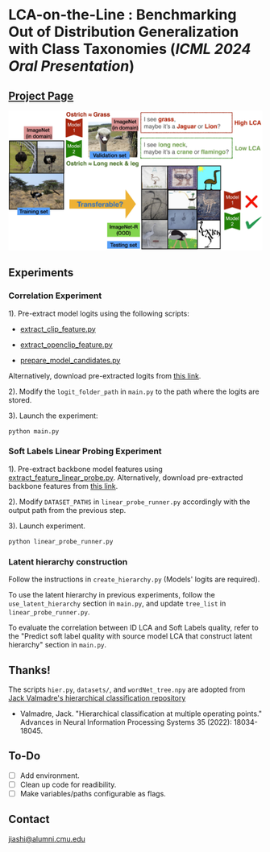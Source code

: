 # LCA-on-the-Line : Benchmarking Out of Distribution Generalization with Class Taxonomies (*ICML 2024 Oral Presentation*)

## [Project Page](https://elvishelvis.github.io/papers/lca/)

![Motivation Figure](./assets/neck.jpeg)

<!-- ## Quick Start

```bash
conda env create -f environment.yml
conda activate clip
``` -->


## Experiments

### Correlation Experiment

1). Pre-extract model logits using the following scripts:

- [extract_clip_feature.py](./prepare_logit/extract_clip_feature.py)

- [extract_openclip_feature.py](./prepare_logit/extract_openclip_feature.py)

- [prepare_model_candidates.py](./prepare_logit/prepare_model_candidates.py)

Alternatively, download pre-extracted logits from [this link](https://huggingface.co/datasets/elvishelvis6/LCA-on-the-Line).

2). Modify the `logit_folder_path` in `main.py` to the path where the logits are stored.

3). Launch the experiment:

```
python main.py
```

### Soft Labels Linear Probing Experiment

1). Pre-extract backbone model features using  [extract_feature_linear_probe.py](./prepare_logit/extract_feature_linear_probe.py). Alternatively, download pre-extracted backbone features from [this link](https://huggingface.co/datasets/elvishelvis6/LCA-on-the-Line/tree/main/linear_feature).

2). Modify `DATASET_PATHS` in `linear_probe_runner.py` accordingly with the output path from the previous step.

3). Launch experiment.

```
python linear_probe_runner.py
```

### Latent hierarchy construction

Follow the instructions in `create_hierarchy.py` (Models' logits are required).

To use the latent hierarchy in previous experiments, follow the `use_latent_hierarchy` section in `main.py`, and update `tree_list` in `linear_probe_runner.py`.

To evaluate the correlation between ID LCA and Soft Labels quality, refer to the "Predict soft label quality with source model LCA that construct latent hierarchy" section in `main.py`.

## Thanks!

The scripts `hier.py`, `datasets/`, and `wordNet_tree.npy` are adopted from [Jack Valmadre's hierarchical classification repository](https://github.com/jvlmdr/hiercls) 
- Valmadre, Jack. "Hierarchical classification at multiple operating points." Advances in Neural Information Processing Systems 35 (2022): 18034-18045.


## To-Do
- [ ] Add environment.
- [ ] Clean up code for readibility.
- [ ] Make variables/paths configurable as flags.

## Contact
jiashi@alumni.cmu.edu 

